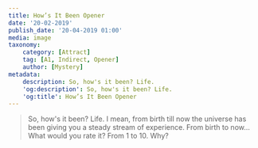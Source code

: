 ```yaml
---
title: How’s It Been Opener
date: '20-02-2019'
publish_date: '20-04-2019 01:00'
media: image
taxonomy:
    category: [Attract]
    tag: [A1, Indirect, Opener]
    author: [Mystery]
metadata:
    description: So, how's it been? Life.
    'og:description': So, how's it been? Life.
    'og:title': How’s It Been Opener
---
```


> So, how's it been? Life. I mean, from birth till now the universe has been giving you a steady stream of experience. From birth to now... What would you rate it? From 1 to 10. Why?
